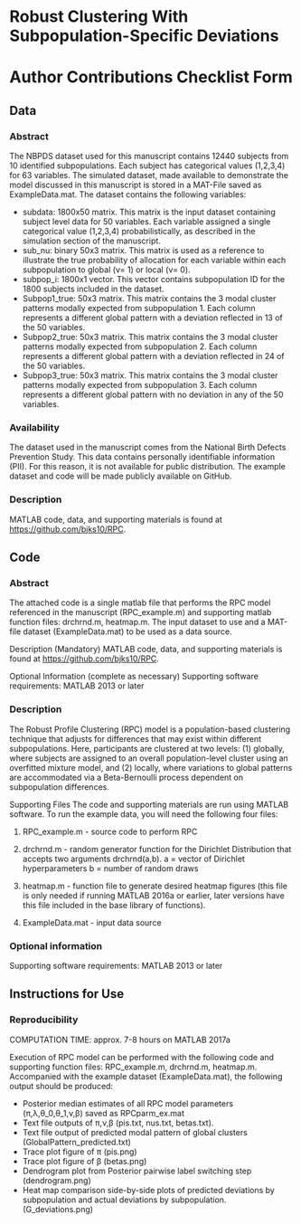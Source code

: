 # Robust Clustering With Subpopulation-Specific Deviations

# Author Contributions Checklist Form

## Data

### Abstract 

The NBPDS dataset used for this manuscript contains 12440 subjects from 10 identified subpopulations. Each subject has categorical values (1,2,3,4) for 63 variables. The simulated dataset, made available to demonstrate the model discussed in this manuscript is stored in a MAT-File saved as ExampleData.mat. The dataset contains the following variables:

*	subdata: 1800x50 matrix. This matrix is the input dataset containing subject level data for 50 variables. Each variable assigned a single categorical value (1,2,3,4) probabilistically, as described in the simulation section of the manuscript. 
*	sub_nu: binary 50x3 matrix. This matrix is used as a reference to illustrate the true probability of allocation for each variable within each subpopulation to global (ν= 1) or local (ν= 0). 
*	subpop_i: 1800x1 vector. This vector contains subpopulation ID for the 1800 subjects included in the dataset.
*	Subpop1_true: 50x3 matrix. This matrix contains the 3 modal cluster patterns modally expected from subpopulation 1. Each column represents a different global pattern with a deviation reflected in 13 of the 50 variables. 
*	Subpop2_true: 50x3 matrix. This matrix contains the 3 modal cluster patterns modally expected from subpopulation 2. Each column represents a different global pattern with a deviation reflected in 24 of the 50 variables.
*	Subpop3_true: 50x3 matrix. This matrix contains the 3 modal cluster patterns modally expected from subpopulation 3. Each column represents a different global pattern with no deviation in any of the 50 variables. 

### Availability 

The dataset used in the manuscript comes from the National Birth Defects Prevention Study. This data contains personally identifiable information (PII). For this reason, it is not available for public distribution. The example dataset and code will be made publicly available on GitHub. 

### Description 

MATLAB code, data, and supporting materials is found at https://github.com/bjks10/RPC. 


## Code

### Abstract 
The attached code is a single matlab file that performs the RPC model referenced in the manuscript (RPC_example.m) and supporting matlab function files: drchrnd.m, heatmap.m. The input dataset to use and a MAT-file dataset (ExampleData.mat) to be used as a data source.

Description (Mandatory)
MATLAB code, data, and supporting materials is found at https://github.com/bjks10/RPC. 

Optional Information (complete as necessary) 
Supporting software requirements: MATLAB 2013 or later

### Description

The Robust Profile Clustering (RPC) model is a population-based clustering technique that adjusts for differences that may exist within different subpopulations. Here, participants are clustered at two levels: (1) globally, where subjects are assigned to an overall population-level cluster using an overfitted mixture model, and (2) locally, where variations to global patterns are accommodated via a Beta-Bernoulli process dependent on subpopulation differences.

Supporting Files
The code and supporting materials are run using MATLAB software. To run the example data, you will need the following four files:

1. RPC_example.m - source code to perform RPC

2. drchrnd.m - random generator function for the Dirichlet Distribution that accepts two arguments drchrnd(a,b).
a = vector of Dirichlet hyperparameters
b = number of random draws

3. heatmap.m - function file to generate desired heatmap figures (this file is only needed if running MATLAB 2016a or earlier, later versions have this file included in the base library of functions).

4. ExampleData.mat - input data source

### Optional information

Supporting software requirements: MATLAB 2013 or later


## Instructions for Use

### Reproducibility

COMPUTATION TIME: approx. 7-8 hours on MATLAB 2017a

Execution of RPC model can be performed with the following code and supporting function files: RPC_example.m, drchrnd.m, heatmap.m. Accompanied with the example dataset (ExampleData.mat), the following output should be produced:

*	Posterior median estimates of all RPC model parameters (π,λ,θ_0,θ_1,ν,β) saved as RPCparm_ex.mat
*	Text file outputs of π,ν,β (pis.txt, nus.txt, betas.txt).
*	Text file output of predicted modal pattern of global clusters (GlobalPattern_predicted.txt)
*	Trace plot figure of π (pis.png)
*	Trace plot figure of β (betas.png)
*	Dendrogram plot from Posterior pairwise label switching step (dendrogram.png)
*	Heat map comparison side-by-side plots of predicted deviations by subpopulation and actual deviations by subpopulation. (G_deviations.png)


